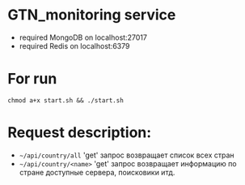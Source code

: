 # GTN_monitoring service
- required MongoDB on localhost:27017
- required Redis on localhost:6379

# For run
```
chmod a+x start.sh && ./start.sh
```
# Request description:

- `~/api/country/all` 'get' запрос возвращает список всех стран
- `~/api/country/<name>` 'get' запрос возвращает информацию по стране
 доступные сервера, поисковики итд.